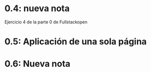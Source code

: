 # 0.4: nueva nota
Ejercicio 4 de la parte 0 de Fullstackopen

# 0.5: Aplicación de una sola página

# 0.6: Nueva nota
